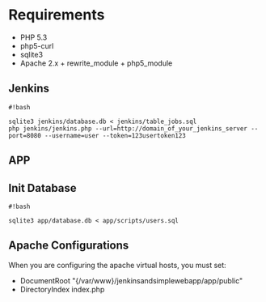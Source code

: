# Requirements #

* PHP 5.3
* php5-curl
* sqlite3
* Apache 2.x + rewrite_module + php5_module

## Jenkins ##

```
#!bash

sqlite3 jenkins/database.db < jenkins/table_jobs.sql
php jenkins/jenkins.php --url=http://domain_of_your_jenkins_server --port=8080 --username=user --token=123usertoken123

```

## APP ##

## Init Database ##

```
#!bash

sqlite3 app/database.db < app/scripts/users.sql

```
## Apache Configurations ##

When you are configuring the apache virtual hosts, you must set:

* DocumentRoot "{/var/www}/jenkinsandsimplewebapp/app/public"
* DirectoryIndex index.php
